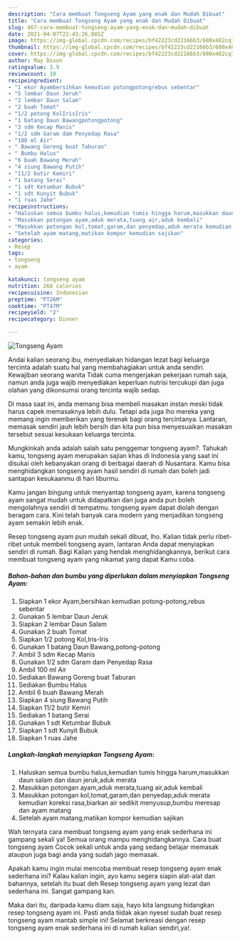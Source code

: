```yaml
---
description: "Cara membuat Tongseng Ayam yang enak dan Mudah Dibuat"
title: "Cara membuat Tongseng Ayam yang enak dan Mudah Dibuat"
slug: 467-cara-membuat-tongseng-ayam-yang-enak-dan-mudah-dibuat
date: 2021-04-07T22:43:26.085Z
image: https://img-global.cpcdn.com/recipes/bf42223cd22166b3/680x482cq70/tongseng-ayam-foto-resep-utama.jpg
thumbnail: https://img-global.cpcdn.com/recipes/bf42223cd22166b3/680x482cq70/tongseng-ayam-foto-resep-utama.jpg
cover: https://img-global.cpcdn.com/recipes/bf42223cd22166b3/680x482cq70/tongseng-ayam-foto-resep-utama.jpg
author: May Dixon
ratingvalue: 3.9
reviewcount: 10
recipeingredient:
- "1 ekor Ayambersihkan kemudian potongpotongrebus sebentar"
- "5 lembar Daun Jeruk"
- "2 lembar Daun Salam"
- "2 buah Tomat"
- "1/2 potong KolIrisIris"
- "1 batang Daun Bawangpotongpotong"
- "3 sdm Kecap Manis"
- "1/2 sdm Garam dam Penyedap Rasa"
- "100 ml Air"
- " Bawang Goreng buat Taburan"
- " Bumbu Halus"
- "6 buah Bawang Merah"
- "4 siung Bawang Putih"
- "11/2 butir Kemiri"
- "1 batang Serai"
- "1 sdt Ketumbar Bubuk"
- "1 sdt Kunyit Bubuk"
- "1 ruas Jahe"
recipeinstructions:
- "Haluskan semua bumbu halus,kemudian tumis hingga harum,masukkan daun salam dan daun jeruk,aduk merata"
- "Masukkan potongan ayam,aduk merata,tuang air,aduk kembali"
- "Masukkan potongan kol,tomat,garam,dan penyedap,aduk merata kemudian koreksi rasa,biarkan air sedikit menyusup,bumbu meresap dan ayam matang"
- "Setelah ayam matang,matikan kompor kemudian sajikan"
categories:
- Resep
tags:
- tongseng
- ayam

katakunci: tongseng ayam 
nutrition: 268 calories
recipecuisine: Indonesian
preptime: "PT26M"
cooktime: "PT47M"
recipeyield: "2"
recipecategory: Dinner

---
```



![Tongseng Ayam](https://img-global.cpcdn.com/recipes/bf42223cd22166b3/680x482cq70/tongseng-ayam-foto-resep-utama.jpg)

Andai kalian seorang ibu, menyediakan hidangan lezat bagi keluarga tercinta adalah suatu hal yang membahagiakan untuk anda sendiri. Kewajiban seorang  wanita Tidak cuma mengerjakan pekerjaan rumah saja, namun anda juga wajib menyediakan keperluan nutrisi tercukupi dan juga olahan yang dikonsumsi orang tercinta wajib sedap.

Di masa  saat ini, anda memang bisa membeli masakan instan meski tidak harus capek memasaknya lebih dulu. Tetapi ada juga lho mereka yang memang ingin memberikan yang terenak bagi orang tercintanya. Lantaran, memasak sendiri jauh lebih bersih dan kita pun bisa menyesuaikan masakan tersebut sesuai kesukaan keluarga tercinta. 



Mungkinkah anda adalah salah satu penggemar tongseng ayam?. Tahukah kamu, tongseng ayam merupakan sajian khas di Indonesia yang saat ini disukai oleh kebanyakan orang di berbagai daerah di Nusantara. Kamu bisa menghidangkan tongseng ayam hasil sendiri di rumah dan boleh jadi santapan kesukaanmu di hari liburmu.

Kamu jangan bingung untuk menyantap tongseng ayam, karena tongseng ayam sangat mudah untuk didapatkan dan juga anda pun boleh mengolahnya sendiri di tempatmu. tongseng ayam dapat diolah dengan beragam cara. Kini telah banyak cara modern yang menjadikan tongseng ayam semakin lebih enak.

Resep tongseng ayam pun mudah sekali dibuat, lho. Kalian tidak perlu ribet-ribet untuk membeli tongseng ayam, lantaran Anda dapat menyiapkan sendiri di rumah. Bagi Kalian yang hendak menghidangkannya, berikut cara membuat tongseng ayam yang nikamat yang dapat Kamu coba.

<!--inarticleads1-->

##### Bahan-bahan dan bumbu yang diperlukan dalam menyiapkan Tongseng Ayam:

1. Siapkan 1 ekor Ayam,bersihkan kemudian potong-potong,rebus sebentar
1. Gunakan 5 lembar Daun Jeruk
1. Siapkan 2 lembar Daun Salam
1. Gunakan 2 buah Tomat
1. Siapkan 1/2 potong Kol,Iris-Iris
1. Gunakan 1 batang Daun Bawang,potong-potong
1. Ambil 3 sdm Kecap Manis
1. Gunakan 1/2 sdm Garam dam Penyedap Rasa
1. Ambil 100 ml Air
1. Sediakan  Bawang Goreng buat Taburan
1. Sediakan  Bumbu Halus
1. Ambil 6 buah Bawang Merah
1. Siapkan 4 siung Bawang Putih
1. Siapkan 11/2 butir Kemiri
1. Sediakan 1 batang Serai
1. Gunakan 1 sdt Ketumbar Bubuk
1. Siapkan 1 sdt Kunyit Bubuk
1. Siapkan 1 ruas Jahe




<!--inarticleads2-->

##### Langkah-langkah menyiapkan Tongseng Ayam:

1. Haluskan semua bumbu halus,kemudian tumis hingga harum,masukkan daun salam dan daun jeruk,aduk merata
1. Masukkan potongan ayam,aduk merata,tuang air,aduk kembali
1. Masukkan potongan kol,tomat,garam,dan penyedap,aduk merata kemudian koreksi rasa,biarkan air sedikit menyusup,bumbu meresap dan ayam matang
1. Setelah ayam matang,matikan kompor kemudian sajikan




Wah ternyata cara membuat tongseng ayam yang enak sederhana ini gampang sekali ya! Semua orang mampu menghidangkannya. Cara buat tongseng ayam Cocok sekali untuk anda yang sedang belajar memasak ataupun juga bagi anda yang sudah jago memasak.

Apakah kamu ingin mulai mencoba membuat resep tongseng ayam enak sederhana ini? Kalau kalian ingin, ayo kamu segera siapin alat-alat dan bahannya, setelah itu buat deh Resep tongseng ayam yang lezat dan sederhana ini. Sangat gampang kan. 

Maka dari itu, daripada kamu diam saja, hayo kita langsung hidangkan resep tongseng ayam ini. Pasti anda tiidak akan nyesel sudah buat resep tongseng ayam mantab simple ini! Selamat berkreasi dengan resep tongseng ayam enak sederhana ini di rumah kalian sendiri,ya!.

